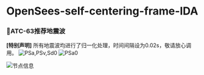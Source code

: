 # OpenSees-self-centering-frame-IDA
### :panda_face:ATC-63推荐地震波 ###   
**[特别声明]**
所有地震波均进行了归一化处理，时间间隔设为0.02s，敬请放心调用。
![PSa,PSv,Sd0](https://user-images.githubusercontent.com/98397090/215052423-706f35e6-3e8a-414b-8fba-5f2682c5886d.png)
![PSa0](https://user-images.githubusercontent.com/98397090/215052469-05645b38-305d-40fd-9ebd-fd08d976df0d.png)


![节点信息](https://user-images.githubusercontent.com/98397090/215063645-e698ed05-4f70-49cd-b98b-91d4692649ec.png)

